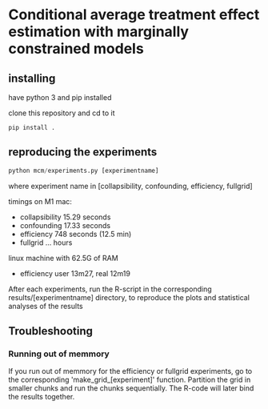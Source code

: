 # Conditional average treatment effect estimation with marginally constrained models



## installing

have python 3 and pip installed

clone this repository and cd to it

```
pip install .
```

## reproducing the experiments




```python
python mcm/experiments.py [experimentname]
```
where experiment name in [collapsibility, confounding, efficiency, fullgrid]



timings on M1 mac:

- collapsibility 15.29 seconds
- confounding 17.33 seconds
- efficiency 748 seconds (12.5 min)
- fullgrid ... hours

linux machine with 62.5G of RAM
- efficiency user 13m27, real 12m19

After each experiments, run the R-script in the corresponding results/[experimentname] directory, to reproduce the plots and statistical analyses of the results

## Troubleshooting

### Running out of memmory

If you run out of memmory for the efficiency or fullgrid experiments, go to the corresponding 'make\_grid\_[experiment]' function.
Partition the grid in smaller chunks and run the chunks sequentially.
The R-code will later bind the results together.


